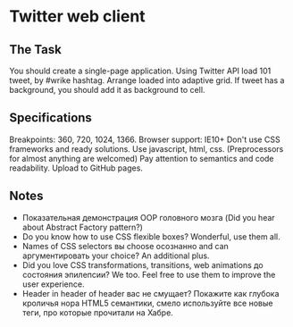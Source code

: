 # Twitter web client
## The Task
You should create a single-page application.
Using Twitter API load 101 tweet, by #wrike hashtag.
Arrange loaded into adaptive grid.
If tweet has a background, you should add it as background to cell.
## Specifications
Breakpoints: 360, 720, 1024, 1366.
Browser support: IE10+
Don't use CSS frameworks and ready solutions.
Use javascript, html, css. (Preprocessors for almost anything are welcomed)
Pay attention to semantics and code readability.
Upload to GitHub pages.
## Notes
- Показательная демонстрация OOP головного мозга (Did you hear about Abstract Factory pattern?)
- Do you know how to use CSS flexible boxes? Wonderful, use them all.
- Names of CSS selectors вы choose осознанно and can аргументировать your choice? An additional plus.
- Did you love CSS transformations, transitions, web animations до состояния эпилепсии? We too. Feel free to use them to improve the user experience.
- Header in header of header вас не смущает? Покажите как глубока кроличья нора HTML5 семантики, смело используйте все новые теги, про которые прочитали на Хабре.
